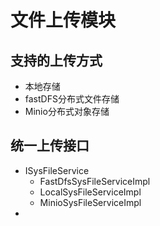 # 文件上传模块
## 支持的上传方式
* 本地存储
* fastDFS分布式文件存储
* Minio分布式对象存储

## 统一上传接口
* ISysFileService
  * FastDfsSysFileServiceImpl
  * LocalSysFileServiceImpl
  * MinioSysFileServiceImpl
* 
